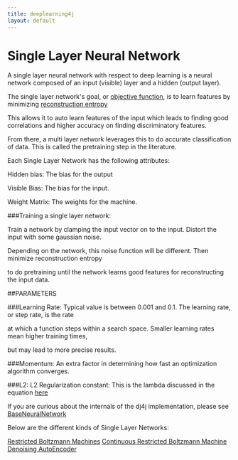 ```yaml
---
title: deeplearning4j
layout: default
---
```






Single Layer Neural Network
======================================




A single layer neural network with respect to deep learning is a neural network composed of an input (visible) layer and a hidden (output layer).

The single layer network's goal, or [objective function](../glossary.html#objectivefunction), is to learn features by minimizing [reconstruction entropy](../glossary.html#reconstructionentropy)

This allows it to auto learn features of the input which leads to finding good correlations and higher accuracy on finding discriminatory features. 

From there, a multi layer network leverages this to do accurate classification of data. This is called the pretraining step in the literature.


Each Single Layer Network has the following attributes:

Hidden bias: The bias for the output

Visible Bias: The bias for the input.

Weight Matrix: The weights for the machine.


###Training a single layer network:

Train a network by clamping the input vector on to the input. Distort the input with some gaussian noise.

Depending on the network, this noise function will be different. Then minimize reconstruction entropy

to do pretraining until the network learns good features for reconstructing the input data.


##PARAMETERS

###Learning Rate: Typical value is between 0.001 and 0.1. The learning rate, or step rate, is the rate

at which a function steps within a search space. Smaller learning rates mean higher training times,

but may lead to more precise results.


###Momentum: An extra factor in determining how fast an optimization algorithm converges.


###L2: L2 Regularization constant: This is the lambda discussed in the equation [here](http://ufldl.stanford.edu/wiki/index.php/Backpropagation_Algorithm)


If you are curious about the internals of the dj4j implementation, please see [BaseNeuralNetwork](../doc/com/ccc/deeplearning/nn/BaseNeuralNetwork.html)



Below are the different kinds of Single Layer Networks:



[Restricted Boltzmann Machines](../restrictedboltzmannmachine.html)
[Continuous Restricted Boltzmann Machine](../continuousrestrictedboltzmannmachine.html)
[Denoising AutoEncoder](../denoisingautoencoder.html)